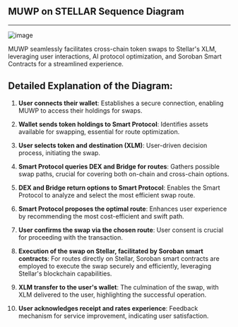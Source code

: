 ## MUWP on STELLAR Sequence Diagram

***



![image](https://github.com/Muwpay-uniswapper/Muwp-Stellar/assets/156535880/5a9ccf4f-9685-46c5-a1a6-690d804bcc5b)


MUWP seamlessly facilitates cross-chain token swaps to Stellar's XLM, leveraging user interactions, AI protocol optimization, and Soroban Smart Contracts for a streamlined experience.

## Detailed Explanation of the Diagram:

1. **User connects their wallet**: Establishes a secure connection, enabling MUWP to access their holdings for swaps.

2. **Wallet sends token holdings to Smart Protocol**: Identifies assets available for swapping, essential for route optimization.

3. **User selects token and destination (XLM)**: User-driven decision process, initiating the swap.

4. **Smart Protocol queries DEX and Bridge for routes**: Gathers possible swap paths, crucial for covering both on-chain and cross-chain options.

5. **DEX and Bridge return options to Smart Protocol**: Enables the Smart Protocol to analyze and select the most efficient swap route.

6. **Smart Protocol proposes the optimal route**: Enhances user experience by recommending the most cost-efficient and swift path.

7. **User confirms the swap via the chosen route**: User consent is crucial for proceeding with the transaction.

8. **Execution of the swap on Stellar, facilitated by Soroban smart contracts**: For routes directly on Stellar, Soroban smart contracts are employed to execute the swap securely and efficiently, leveraging Stellar's blockchain capabilities.

9. **XLM transfer to the user's wallet**: The culmination of the swap, with XLM delivered to the user, highlighting the successful operation.

10. **User acknowledges receipt and rates experience**: Feedback mechanism for service improvement, indicating user satisfaction.
